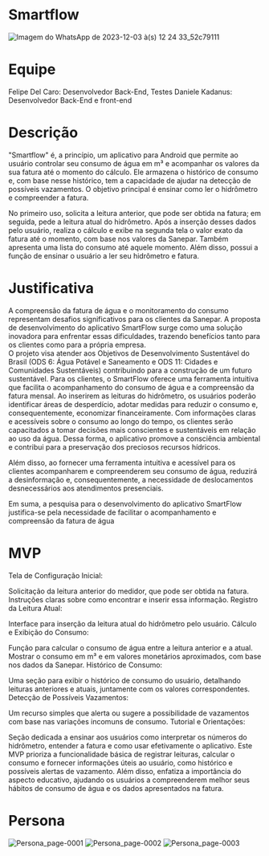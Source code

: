 # Smartflow

![Imagem do WhatsApp de 2023-12-03 à(s) 12 24 33_52c79111](https://github.com/FdcDelCaro/Smartflow/assets/121201811/64ff74bc-5480-46a1-9b2a-81af7c378f83)

# Equipe

Felipe Del Caro: Desenvolvedor Back-End, Testes 
Daniele Kadanus: Desenvolvedor Back-End e front-end

# Descrição

"Smartflow" é, a princípio, um aplicativo para Android que permite ao usuário controlar seu consumo de água em m³ e acompanhar os valores da sua fatura até o momento do cálculo. Ele armazena o histórico de consumo e, com base nesse histórico, tem a capacidade de ajudar na detecção de possíveis vazamentos. O objetivo principal é ensinar como ler o hidrômetro e compreender a fatura.

No primeiro uso, solicita a leitura anterior, que pode ser obtida na fatura; em seguida, pede a leitura atual do hidrômetro. Após a inserção desses dados pelo usuário, realiza o cálculo e exibe na segunda tela o valor exato da fatura até o momento, com base nos valores da Sanepar. Também apresenta uma lista do consumo até aquele momento. Além disso, possui a função de ensinar o usuário a ler seu hidrômetro e fatura.

# Justificativa

A compreensão da fatura de água e o monitoramento do consumo representam 
desafios significativos para os clientes da Sanepar. A proposta de desenvolvimento 
do aplicativo SmartFlow surge como uma solução inovadora para enfrentar essas 
dificuldades, trazendo benefícios tanto para os clientes como para a própria 
empresa.  
O projeto visa atender aos Objetivos de Desenvolvimento Sustentável do Brasil (ODS 6: Água Potável e Saneamento e ODS 11: Cidades e Comunidades Sustentáveis) contribuindo para a construção de um futuro sustentável.
Para os clientes, o SmartFlow oferece uma ferramenta intuitiva que facilita o 
acompanhamento do consumo de água e a compreensão da fatura mensal. Ao 
inserirem as leituras do hidrômetro, os usuários poderão identificar áreas de 
desperdício, adotar medidas para reduzir o consumo e, consequentemente, 
economizar financeiramente. Com informações claras e acessíveis sobre o consumo 
ao longo do tempo, os clientes serão capacitados a tomar decisões mais 
conscientes e sustentáveis em relação ao uso da água. Dessa forma, o aplicativo 
promove a consciência ambiental e contribui para a preservação dos preciosos 
recursos hídricos. 

Além disso, ao fornecer uma ferramenta intuitiva e acessível para os 
clientes acompanharem e compreenderem seu consumo de água, reduzirá
a desinformação e, consequentemente, a necessidade de  deslocamentos desnecessários aos atendimentos presenciais. 
 
Em suma, a pesquisa para o desenvolvimento do aplicativo SmartFlow justifica-se 
pela necessidade de facilitar o acompanhamento e compreensão da fatura de água

# MVP

Tela de Configuração Inicial:

Solicitação da leitura anterior do medidor, que pode ser obtida na fatura.
Instruções claras sobre como encontrar e inserir essa informação.
Registro da Leitura Atual:

Interface para inserção da leitura atual do hidrômetro pelo usuário.
Cálculo e Exibição do Consumo:

Função para calcular o consumo de água entre a leitura anterior e a atual.
Mostrar o consumo em m³ e em valores monetários aproximados, com base nos dados da Sanepar.
Histórico de Consumo:

Uma seção para exibir o histórico de consumo do usuário, detalhando leituras anteriores e atuais, juntamente com os valores correspondentes.
Detecção de Possíveis Vazamentos:

Um recurso simples que alerta ou sugere a possibilidade de vazamentos com base nas variações incomuns de consumo.
Tutorial e Orientações:

Seção dedicada a ensinar aos usuários como interpretar os números do hidrômetro, entender a fatura e como usar efetivamente o aplicativo.
Este MVP prioriza a funcionalidade básica de registrar leituras, calcular o consumo e fornecer informações úteis ao usuário, como histórico e possíveis alertas de vazamento. Além disso, enfatiza a importância do aspecto educativo, ajudando os usuários a compreenderem melhor seus hábitos de consumo de água e os dados apresentados na fatura.

# Persona 
![Persona_page-0001](https://github.com/FdcDelCaro/Smartflow/assets/121201811/06d2e188-07a2-4560-849a-d5552039a4dc)
![Persona_page-0002](https://github.com/FdcDelCaro/Smartflow/assets/121201811/7321facf-86da-49fa-8e47-88222bc6e89e)
![Persona_page-0003](https://github.com/FdcDelCaro/Smartflow/assets/121201811/496d0c57-361f-4ce0-9aed-5e49cc150638)





